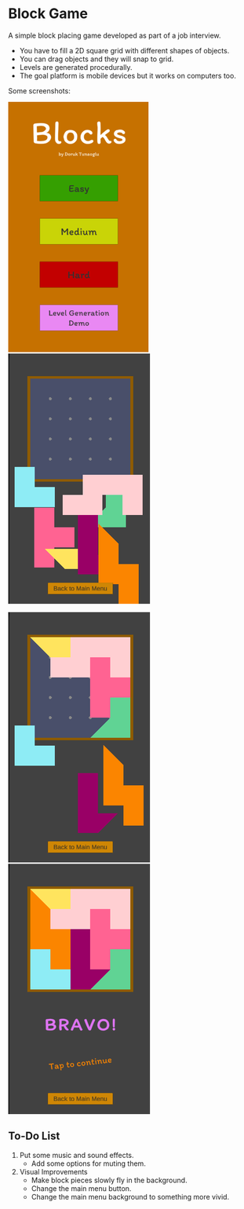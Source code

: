 # Block Game

A simple block placing game developed as part of a job interview.
- You have to fill a 2D square grid with different shapes of objects.
- You can drag objects and they will snap to grid.
- Levels are generated procedurally.
- The goal platform is mobile devices but it works on computers too.

Some screenshots:

![Main Menu](./Screenshots/main_menu.png?raw=true)
![Level Screenshot 1](./Screenshots/medium_1.png?raw=true "Optional Title")

![Level Screenshot 2](./Screenshots/medium_2.png?raw=true "Optional Title")
![Level Screenshot 3](./Screenshots/medium_3.png?raw=true "Optional Title")

## To-Do List
1. Put some music and sound effects.
	* Add some options for muting them.
2. Visual Improvements
	+ Make block pieces slowly fly in the background.
	+ Change the main menu button.
	+ Change the main menu background to something more vivid.
